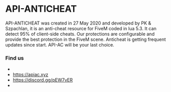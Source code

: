 # API-ANTICHEAT
API-ANTICHEAT was created in 27 May 2020 and developed by PK & Szpachlan, it is an anti-cheat resource for FiveM coded in lua 5.3. It can detect 95% of client-side cheats.  Our protections are configurable and provide the best protection in the FiveM scene. Anticheat is getting frequent updates since start. API-AC will be your last choice.
### Find us
-
- https://apiac.xyz
- https://discord.gg/pEW7vER
-
